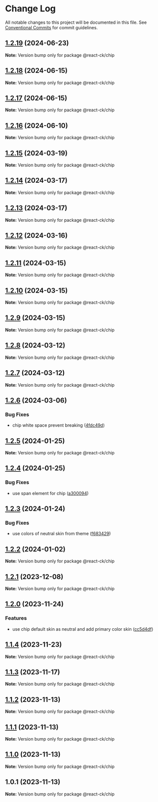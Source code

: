 # Change Log

All notable changes to this project will be documented in this file.
See [Conventional Commits](https://conventionalcommits.org) for commit guidelines.

## [1.2.19](https://github.com/abelflopes/react-ck/compare/@react-ck/chip@1.2.18...@react-ck/chip@1.2.19) (2024-06-23)

**Note:** Version bump only for package @react-ck/chip





## [1.2.18](https://github.com/abelflopes/react-ck/compare/@react-ck/chip@1.2.17...@react-ck/chip@1.2.18) (2024-06-15)

**Note:** Version bump only for package @react-ck/chip





## [1.2.17](https://github.com/abelflopes/react-ck/compare/@react-ck/chip@1.2.16...@react-ck/chip@1.2.17) (2024-06-15)

**Note:** Version bump only for package @react-ck/chip





## [1.2.16](https://github.com/abelflopes/react-ck/compare/@react-ck/chip@1.2.15...@react-ck/chip@1.2.16) (2024-06-10)

**Note:** Version bump only for package @react-ck/chip





## [1.2.15](https://github.com/abelflopes/react-ck/compare/@react-ck/chip@1.2.14...@react-ck/chip@1.2.15) (2024-03-19)

**Note:** Version bump only for package @react-ck/chip





## [1.2.14](https://github.com/abelflopes/react-ck/compare/@react-ck/chip@1.2.13...@react-ck/chip@1.2.14) (2024-03-17)

**Note:** Version bump only for package @react-ck/chip





## [1.2.13](https://github.com/abelflopes/react-ck/compare/@react-ck/chip@1.2.12...@react-ck/chip@1.2.13) (2024-03-17)

**Note:** Version bump only for package @react-ck/chip





## [1.2.12](https://github.com/abelflopes/react-ck/compare/@react-ck/chip@1.2.11...@react-ck/chip@1.2.12) (2024-03-16)

**Note:** Version bump only for package @react-ck/chip





## [1.2.11](https://github.com/abelflopes/react-ck/compare/@react-ck/chip@1.2.10...@react-ck/chip@1.2.11) (2024-03-15)

**Note:** Version bump only for package @react-ck/chip





## [1.2.10](https://github.com/abelflopes/react-ck/compare/@react-ck/chip@1.2.9...@react-ck/chip@1.2.10) (2024-03-15)

**Note:** Version bump only for package @react-ck/chip





## [1.2.9](https://github.com/abelflopes/react-ck/compare/@react-ck/chip@1.2.8...@react-ck/chip@1.2.9) (2024-03-15)

**Note:** Version bump only for package @react-ck/chip





## [1.2.8](https://github.com/abelflopes/react-ck/compare/@react-ck/chip@1.2.7...@react-ck/chip@1.2.8) (2024-03-12)

**Note:** Version bump only for package @react-ck/chip





## [1.2.7](https://github.com/abelflopes/react-ck/compare/@react-ck/chip@1.2.6...@react-ck/chip@1.2.7) (2024-03-12)

**Note:** Version bump only for package @react-ck/chip





## [1.2.6](https://github.com/abelflopes/react-ck/compare/@react-ck/chip@1.2.5...@react-ck/chip@1.2.6) (2024-03-06)


### Bug Fixes

* chip white space prevent breaking ([4fdc49d](https://github.com/abelflopes/react-ck/commit/4fdc49da437c73e137c038df00e850236294574c))



## [1.2.5](https://github.com/abelflopes/react-ck/compare/@react-ck/chip@1.2.4...@react-ck/chip@1.2.5) (2024-01-25)

**Note:** Version bump only for package @react-ck/chip





## [1.2.4](https://github.com/abelflopes/react-ck/compare/@react-ck/chip@1.2.3...@react-ck/chip@1.2.4) (2024-01-25)


### Bug Fixes

* use span element for chip ([a300094](https://github.com/abelflopes/react-ck/commit/a30009430874f56c6149af6a4945bf6bf34e742d))



## [1.2.3](https://github.com/abelflopes/react-ck/compare/@react-ck/chip@1.2.2...@react-ck/chip@1.2.3) (2024-01-24)


### Bug Fixes

* use colors of neutral skin from theme ([f683429](https://github.com/abelflopes/react-ck/commit/f6834292b82404a50d888127bf35852a81f01e9e))



## [1.2.2](https://github.com/abelflopes/react-ck/compare/@react-ck/chip@1.2.1...@react-ck/chip@1.2.2) (2024-01-02)

**Note:** Version bump only for package @react-ck/chip





## [1.2.1](https://github.com/abelflopes/react-ck/compare/@react-ck/chip@1.2.0...@react-ck/chip@1.2.1) (2023-12-08)

**Note:** Version bump only for package @react-ck/chip





## [1.2.0](https://github.com/abelflopes/react-ck/compare/@react-ck/chip@1.1.4...@react-ck/chip@1.2.0) (2023-11-24)


### Features

* use chip default skin as neutral and add primary color skin ([cc5d4df](https://github.com/abelflopes/react-ck/commit/cc5d4df2e02a37a407d9adbacf4004b620d47a4b))



## [1.1.4](https://github.com/abelflopes/react-ck/compare/@react-ck/chip@1.1.3...@react-ck/chip@1.1.4) (2023-11-23)

**Note:** Version bump only for package @react-ck/chip





## [1.1.3](https://github.com/abelflopes/react-ck/compare/@react-ck/chip@1.1.2...@react-ck/chip@1.1.3) (2023-11-17)

**Note:** Version bump only for package @react-ck/chip





## [1.1.2](https://github.com/abelflopes/react-ck/compare/@react-ck/chip@1.1.1...@react-ck/chip@1.1.2) (2023-11-13)

**Note:** Version bump only for package @react-ck/chip





## [1.1.1](https://github.com/abelflopes/react-ck/compare/@react-ck/chip@1.1.0...@react-ck/chip@1.1.1) (2023-11-13)

**Note:** Version bump only for package @react-ck/chip





## [1.1.0](https://github.com/abelflopes/react-ck/compare/@react-ck/chip@1.0.1...@react-ck/chip@1.1.0) (2023-11-13)

**Note:** Version bump only for package @react-ck/chip





## 1.0.1 (2023-11-13)

**Note:** Version bump only for package @react-ck/chip
